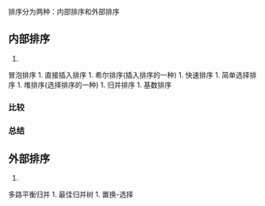 排序分为两种：内部排序和外部排序

## 内部排序
1. 
冒泡排序
1. 
直接插入排序
1. 
希尔排序(插入排序的一种)
1. 
快速排序
1. 
简单选择排序
1. 
堆排序(选择排序的一种)
1. 
归并排序
1. 
基数排序


### 比较

### 总结

## 外部排序
1. 
多路平衡归并
1. 
最佳归并树
1. 
置换-选择
